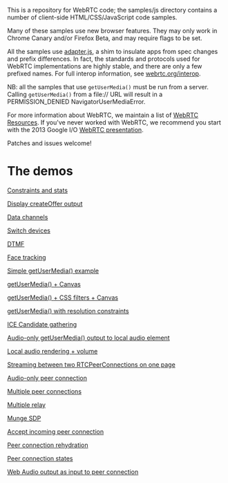 This is a repository for WebRTC code; the samples/js directory contains a number of client-side HTML/CSS/JavaScript code samples.

Many of these samples use new browser features. They may only work in Chrome Canary and/or Firefox Beta, and may require flags to be set.

All the samples use [adapter.js](https://github.com/GoogleChrome/webrtc/blob/master/adapter.js), a shim to insulate apps from spec changes and prefix differences. In fact, the standards and protocols used for WebRTC implementations are highly stable, and there are only a few prefixed names. For full interop information, see [webrtc.org/interop](http://www.webrtc.org/interop).

NB: all the samples that use `getUserMedia()` must be run from a server. Calling `getUserMedia()` from a file:// URL will result in a PERMISSION_DENIED NavigatorUserMediaError.

For more information about WebRTC, we maintain a list of [WebRTC Resources](https://docs.google.com/document/d/1idl_NYQhllFEFqkGQOLv8KBK8M3EVzyvxnKkHl4SuM8/edit). If you've never worked with WebRTC, we recommend you start with the 2013 Google I/O [WebRTC presentation](http://www.youtube.com/watch?v=p2HzZkd2A40).

Patches and issues welcome!

The demos
=========

[Constraints and stats](http://googlechrome.github.io/webrtc/constraints-and-stats.html)

[Display createOffer output](http://googlechrome.github.io/webrtc/create-offer.html)

[Data channels](http://googlechrome.github.io/webrtc/dc1.html)

[Switch devices](http://googlechrome.github.io/webrtc/device-switch.html)

[DTMF](http://googlechrome.github.io/webrtc/dtmf1.html)

[Face tracking](http://googlechrome.github.io/webrtc/face.html)

[Simple getUserMedia() example](http://googlechrome.github.io/webrtc/gum1.html)

[getUserMedia() + Canvas](http://googlechrome.github.io/webrtc/gum2.html)

[getUserMedia() + CSS filters + Canvas](http://googlechrome.github.io/webrtc/gum3.html)

[getUserMedia() with resolution constraints](http://googlechrome.github.io/webrtc/gum4.html)

[ICE Candidate gathering](http://googlechrome.github.io/webrtc/ice-servers.html)

[Audio-only getUserMedia() output to local audio element](http://googlechrome.github.io/webrtc/local-audio-rendering.html)

[Local audio rendering + volume](http://googlechrome.github.io/webrtc/local-audio-volume.html)

[Streaming between two RTCPeerConnections on one page](http://googlechrome.github.io/webrtc/pc1.html)

[Audio-only peer connection](http://googlechrome.github.io/webrtc/pc1-audio.html)

[Multiple peer connections](http://googlechrome.github.io/webrtc/multiple.html)

[Multiple relay](http://googlechrome.github.io/webrtc/multiple-relay.html)

[Munge SDP](http://googlechrome.github.io/webrtc/pc1_sdp_munge.html)

[Accept incoming peer connection](http://googlechrome.github.io/webrtc/pranswer.html)

[Peer connection rehydration](http://googlechrome.github.io/webrtc/rehydrate.html)

[Peer connection states](http://googlechrome.github.io/webrtc/states.html)

[Web Audio output as input to peer connection](http://googlechrome.github.io/webrtc/webaudio-and-webrtc.html)
